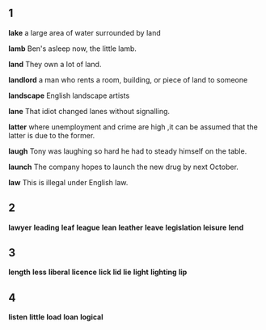 ## 1
**lake** 
a large area of water surrounded by land

**lamb** 
Ben's asleep now, the little lamb.

**land** 
They own a lot of land.

**landlord** 
a man who rents a room, building, or piece of land to someone

**landscape** 
English landscape artists

**lane** 
That idiot changed lanes without signalling.

**latter** 
where unemployment and crime are high ,it can be assumed that the latter is due to the former.

**laugh** 
Tony was laughing so hard he had to steady himself on the table.

**launch** 
The company hopes to launch the new drug by next October.

**law** 
This is illegal under English law.

## 2
**lawyer** 
**leading** 
**leaf** 
**league** 
**lean** 
**leather** 
**leave** 
**legislation** 
**leisure** 
**lend** 

## 3
**length** 
**less** 
**liberal** 
**licence** 
**lick** 
**lid** 
**lie** 
**light** 
**lighting** 
**lip** 

## 4
**listen** 
**little** 
**load** 
**loan** 
**logical** 